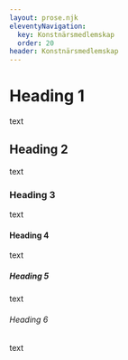```yaml
---
layout: prose.njk
eleventyNavigation:
  key: Konstnärsmedlemskap
  order: 20
header: Konstnärsmedlemskap
---
```


# Heading 1
text

## Heading 2
text

### Heading 3
text

#### Heading 4
text

##### Heading 5
text

###### Heading 6
text
